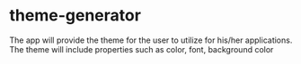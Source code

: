# theme-generator
The app will provide the theme for the user to utilize for his/her applications. The theme will include properties such as color, font, background color
